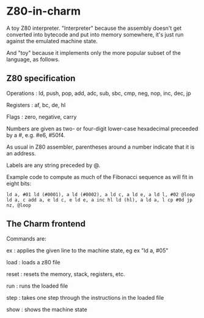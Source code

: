 # Z80-in-charm

A toy Z80 interpreter. "Interpreter" because the assembly doesn't get converted into bytecode and put into memory somewhere, it's just run against the emulated machine state.

And "toy" because it implements only the more popular subset of the language, as follows.

## Z80 specification

Operations : ld, push, pop, add, adc, sub, sbc, cmp, neg, nop, inc, dec, jp

Registers : af, bc, de, hl

Flags : zero, negative, carry

Numbers are given as two- or four-digit lower-case hexadecimal preceeded by a #, e.g. #e6, #50f4.

As usual in Z80 assembler, parentheses around a number indicate that it is an address.

Labels are any string preceded by @.

Example code to compute as much of the Fibonacci sequence as will fit in eight bits:

`ld a, #01
ld (#0001), a
ld (#0002), a
ld c, a
ld e, a
ld l, #02
@loop
ld a, c
add a, e
ld c, e
ld e, a
inc hl
ld (hl), a
ld a, l
cp #0d
jp nz, @loop`

## The Charm frontend

Commands are:

ex <string> : applies the given line to the machine state, eg ex "ld a, #05"

load <filename> : loads a z80 file

reset : resets the memory, stack, registers, etc.
  
run : runs the loaded file

step : takes one step through the instructions in the loaded file

show : shows the machine state
